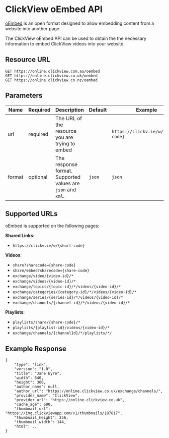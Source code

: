 # ClickView oEmbed API

[oEmbed](https://oembed.com/) is an open format designed to allow embedding content from a website into another page.

The ClickView oEmbed API can be used to obtain the the necessary information to embed ClickView videos into your website.


## Resource URL

```http
GET https://online.clickview.com.au/oembed
GET https://online.clickview.co.uk/oembed
GET https://online.clickview.co.nz/oembed
```

## Parameters

| Name | Required | Description | Default | Example |
| ---- | -------- | ----------- | ------- | ------- |
| url | required | The URL of the resource you are trying to embed || `https://clickv.ie/w/{short-code}` |
| format | optional | The response format. Supported values are `json` and `xml`. | `json` | `json` |

## Supported URLs
oEmbed is supported on the following pages:

**Shared Links**:
* `https://clickv.ie/w/{short-code}`

**Videos**:

* `share?sharecode={share-code}`
* `share/embed?sharecode={share-code}`
* `exchange/video/{video-id}/*`
* `exchange/videos/{video-id}/*`
* `exchange/topics/{topic-id}/*/videos/{video-id}/*`
* `exchange/categories/{category-id}/*/videos/{video-id}/*`
* `exchange/series/{series-id}/*/videos/{video-id}/*`
* `exchange/channels/{channel-id}/*/videos/{video-id}/*`

**Playlists**:

* `playlists/share/{share-code}/*`
* `playlists/{playlist-id}/videos/{video-id}/*`
* `exchange/channels/{channelId}/*/playlists/*/`

## Example Response
```
{
    "type": "link",
    "version": "1.0",
    "title": "Jane Eyre",
    "width": 640,
    "height": 360,
    "author_name": null,
    "author_url": "https://online.clickview.co.uk/exchange/channels/",
    "provider_name": "ClickView",
    "provider_url": "https://online.clickview.co.uk",
    "cache_age": 600,
    "thumbnail_url": "https://img.clickviewapp.com/v1/thumbnails/187817",
    "thumbnail_height": 256,
    "thumbnail_width": 144,
    "html": ...
}
```